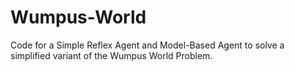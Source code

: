 # Wumpus-World
Code for a Simple Reflex Agent and Model-Based Agent to solve a simplified variant of the Wumpus World Problem.
